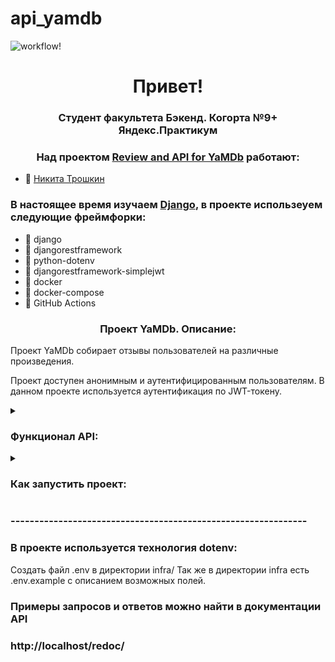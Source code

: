 # api_yamdb

![workflow!](https://github.com/Esedess/yamdb_final/actions/workflows/yamdb_workflow.yml/badge.svg)

<h1 align="center">Привет! </h1>
<h3 align="center">Студент факультета Бэкенд. Когорта №9+ Яндекс.Практикум</h3>
<h3 align="center">Над проектом <a href="https://github.com/Esedess/yamdb_final" target="_blank">Review and API for YaMDb</a> работают:</h3>

- 🌱 [Никита Трошкин](https://github.com/Esedess)

<h3 align="left">В настоящее время изучаем <a href="https://www.djangoproject.com/" target="_blank" rel="noreferrer">Django</a>, в проекте использеуем следующие фреймфорки: </h3>

- 🔭 django
- 🔭 djangorestframework
- 🔭 python-dotenv
- 🔭 djangorestframework-simplejwt
- 🔭 docker
- 🔭 docker-compose
- 🔭 GitHub Actions

<h3 align="center">Проект YaMDb. Описание:</h3>
<p align="left">Проект YaMDb собирает отзывы пользователей на различные произведения.</p>
<p align="left">Проект доступен анонимным и аутентифицированным пользователям. 
В данном проекте используется аутентификация по JWT-токену.</p>

<details> 
  <summary><h3 align="left">Функционал API: </h3></summary>
    <details>
        <summary>1. Работа с отзывами: </summary>
            - Получение списка всех отзывов. Позволяет получить список всех отзывов.
            Права доступа: Доступно без токена;
            - Добавление нового отзыва. Позволяет добавить новый отзыв. Пользователь может оставить только один отзыв на произведение.
            Права доступа: Аутентифицированные пользователи;
            - Получение отзыва по id. Позволяет получить отзыв по id для указанного произведения. Права доступа: Доступно без токена;
            - Частичное обновление отзыва по id. Позволяет частичное обновить отзыв по id. Права доступа: Автор отзыва, модератор или администратор.;
            - Удаление отзыва по id. Позволяет удалить отзыв по id. 
            Права доступа: Автор отзыва, модератор или администратор.
    </details>
    <details>
        <summary>2. Работа с комментариями: </summary>
            - Получение списка всех комментариев к отзыву. Позволяет получить список всех комментариев к отзыву. Права доступа: Доступно без токена;
            - Добавление комментария. Позволяет добавить новый комментарий для отзыва. Права доступа: Аутентифицированные пользователи;
            - Получение комментария к отзыву. Позволяет получить комментарий для отзыва по id. Права доступа: Доступно без токена;
            - Частичное обновление комментария к отзыву. Позволяет частично обновить комментарий к отзыву по id. Права доступа: Автор комментария, модератор или администратор;
            - Удаление комментария к отзыву. Позволяет удалить комментарий к отзыву по id. Права доступа: Автор комментария, модератор или администратор.
    </details>
    <details>
        <summary>3. Работа с категориями: </summary>
            - Получение списка всех категорий. Позволяет получить список всех категорий. Права доступа: Доступно без токена;
            - Добавление новой категории. Позволяет создать категорию. Права доступа: Администратор;
            - Удаление категории. Позволяет удалить категорию. Права доступа: Администратор.
    </details>
    <details>
        <summary>4. Работа с категориями жанров: </summary>
            - Получение списка всех жанров. Позволяет получить список всех жанров. Права доступа: Доступно без токена;
            - Добавление жанра. Позволяет добавить жанр. Права доступа: Администратор;
            - Удаление жанра. Позволяет удалить жанр. Права доступа: Администратор.
    </details>
    <details>
        <summary>5. Работа с произведениями, к которым пишут отзывы (определённый фильм, книга или песенка) </summary>
            - Получение списка всех произведений. Позволяет получить список всех объектов. Права доступа: Доступно без токена;
            - Добавление произведения. Позволяет добавить новое произведение. Права доступа: Администратор.
            Нельзя добавлять произведения, которые еще не вышли (год выпуска не может быть больше текущего).
            При добавлении нового произведения требуется указать уже существующие категорию и жанр;
            - Получение информации о произведении. Позволяет получит информацию о произведении. Права доступа: Доступно без токена;
            - Частичное обновление информации о произведении. Позволяет обновить информацию о произведении. Права доступа: Администрато;
            - Удаление произведения. Позволяет удалить произведение. Права доступа: Администратор.
    </details>
    <details>
       <summary>6. Работа с пользователями: </summary>
            - Получение списка всех пользователей. Позволяет получить список всех пользователей. Права доступа: Администратор;
            - Добавление пользователя. Позволяет добавить нового пользователя. Права доступа: Администратор.
            Поля email и username должны быть уникальными;
            - Получение пользователя по username. Позволяет получить пользователя по username. Права доступа: Администратор;
            - изменение данных пользователя по username. Позволяет изменить данные пользователя по username.
            Права доступа: Администратор. Поля email и username должны быть уникальными.
    </details>
</details>


<details>
  <summary><h3 align="left">Как запустить проект:</h3></summary>

### Установить Докер:
```
sudo apt update

sudo apt upgrade

sudo apt install docker
```

### Клонировать репозиторий и перейти в него в командной строке:
```
git clone https://github.com/Esedess/infra_sp2.git

cd infra_sp2
```

### Запустить создание и запуск контейнеров:
```
sudo docker compose -f infra/docker-compose.yaml up

# или воспользоваться Make
make build
```

### Выполнить миграции:
```
sudo docker compose -f infra/docker-compose.yaml exec web python3 manage.py makemigrations reviews
sudo docker compose -f infra/docker-compose.yaml exec web python3 manage.py migrate

# или воспользоваться Make
make migrate
```

### Создать суперпользователя:
```
sudo docker compose -f infra/docker-compose.yaml exec web python3 manage.py createsuperuser

# или воспользоваться Make
make createsuperuser
```

### Создать статику:
```
sudo docker compose -f infra/docker-compose.yaml exec web python3 manage.py collectstatic --no-input

# или воспользоваться Make
make collectstatic
```

### Выключить и удалить контейнеры:
```
sudo docker compose -f infra/docker-compose.yaml  down -v

# или воспользоваться Make
make down
```
### --------------------------------------------------------------

### Если вы внесли изменения в код контейнеры нужно перезапустить:
```
sudo docker compose -f infra/docker-compose.yaml up -d --build

# или воспользоваться Make
make rebuild
```

### Загрузка данных из csv:
```
sudo docker compose -f infra/docker-compose.yaml exec web python3 manage.py import_csv

# или воспользоваться Make
make import_csv
```

### Дамп базы данных:
```
sudo docker compose -f infra/docker-compose.yaml exec web python manage.py dumpdata > fixtures.json

# или воспользоваться Make
make dumpdb
```
</details>

### --------------------------------------------------------------

### В проекте используется технология dotenv:
Создать файл .env в директории infra/
Так же в директории infra есть .env.example с описанием возможных полей.


### Примеры запросов и ответов можно найти в документации API
### http://localhost/redoc/


